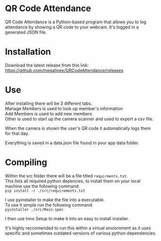 # QR Code Attendance
QR Code Attendance is a Python-based program that allows you to log attendance by showing a QR code to your webcam. It's logged in a generated JSON file.

# Installation
Download the latest release from this link: <br />
https://github.com/megalinee/QRCodeAttendance/releases

# Use
After installing there will be 3 different tabs.<br />
Manage Members is used to look up member's information<br />
Add Members is used to add new members<br />
Other is used to start up the camera scanner and used to export a csv file.

When the camera is shown the user's QR code it automatically logs them for that day.

Everything is saved in a data.json file found in your app data folder.

# Compiling
Within the src folder there will be a file titled `requirments.txt`.<br />
This lists all required python depencies, to install them on your local machine use the following command:<br />
`pip install -r ./src/requirements.txt`<br />

I use pyinstaller to make the file into a executable.<br />
To use it simple run the following command:<br />
`pyinstaller ./src/Main.spec`<br />

I then use Inno Setup to make it into an easy to install installer.<br />

It's highly reccomended to run this within a virtual enviornment as it uses specific and sometimes outdated versions of various python dependencies.<br />
